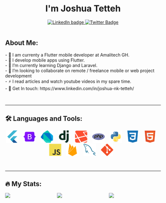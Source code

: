 <h1 align="center">I'm Joshua Tetteh</h1>
<div id="badges" align="center">
  <a href="https://www.linkedin.com/in/joshua-nk-tetteh" >
      <img src="https://img.shields.io/badge/LinkedIn-blue?style=for-the-badge&logo=linkedin&logoColor=white" alt="LinkedIn badge"/>
  </a>
   <a href="https://twitter.com/joshthedevelopa">
    <img src="https://img.shields.io/badge/Twitter-blue?style=for-the-badge&logo=twitter&logoColor=white" alt="Twitter Badge"/>
  </a>
</div>

<img align="center" src="https://komarev.com/ghpvc/?username=joshthedevelopa&style=flat-square&color=blue" alt=""/>

<h2>About Me: </h2>
<p>
- 🔭 I am currenty a Flutter mobile developer at Amalitech GH.<br>
- 🌱 I develop mobile apps using Flutter.<br>
- 🌱 I’m currently learning Django and Laravel.<br>
- 👯 I’m looking to collaborate on remote / freelance mobile or web project development<br>
- ⚡ I read articles and watch youtube videos in my spare time.<br>
- 📮 Get In touch: https://www.linkedin.com/in/joshua-nk-tetteh/
</p>
<br>


---


<h2>🛠️ Languages and Tools: </h2>
<p align="center">
  <img src="https://github.com/devicons/devicon/blob/master/icons/flutter/flutter-original.svg" title="Flutter" alt="Flutter" width="40" height="40"/>&nbsp;&nbsp;&nbsp;
  <img src="https://github.com/devicons/devicon/blob/master/icons/bootstrap/bootstrap-original.svg" title="bootstrap" alt="bootstrap" width="40" height="40"/>&nbsp;&nbsp;&nbsp;
  <img src="https://github.com/devicons/devicon/blob/master/icons/dart/dart-original.svg" title="dart" alt="dart" width="40" height="40"/>&nbsp;&nbsp;&nbsp;
  <img src="https://github.com/devicons/devicon/blob/master/icons/django/django-plain.svg" title="django" alt="django" width="40" height="40"/>&nbsp;&nbsp;&nbsp;
  <img src="https://github.com/devicons/devicon/blob/master/icons/laravel/laravel-plain.svg" title="laravel" alt="lavarel" width="40" height="40"/>&nbsp;&nbsp;&nbsp;
  <img src="https://github.com/devicons/devicon/blob/master/icons/php/php-original.svg" title="php" alt="php" width="40" height="40"/>&nbsp;&nbsp;&nbsp;
  <img src="https://github.com/devicons/devicon/blob/master/icons/python/python-original.svg" title="python" alt="python" width="40" height="40"/>&nbsp;&nbsp;&nbsp;
  <img src="https://github.com/devicons/devicon/blob/master/icons/css3/css3-plain.svg"  title="CSS3" alt="CSS" width="40" height="40"/>&nbsp;&nbsp;&nbsp;
  <img src="https://github.com/devicons/devicon/blob/master/icons/html5/html5-original.svg" title="HTML5" alt="HTML" width="40" height="40"/>&nbsp;&nbsp;&nbsp;
  <img src="https://github.com/devicons/devicon/blob/master/icons/javascript/javascript-original.svg" title="JavaScript" alt="JavaScript" width="40" height="40"/>&nbsp;&nbsp;&nbsp;
  <img src="https://github.com/devicons/devicon/blob/master/icons/firebase/firebase-plain.svg" title="Firebase" alt="Firebase" width="40" height="40"/>&nbsp;&nbsp;&nbsp;
  <img src="https://github.com/devicons/devicon/blob/master/icons/mysql/mysql-original.svg" title="MySQL"  alt="MySQL" width="40" height="40"/>&nbsp;&nbsp;&nbsp;
  <img src="https://github.com/devicons/devicon/blob/master/icons/git/git-original.svg" title="Git" **alt="Git" width="40" height="40"/>&nbsp;&nbsp;&nbsp;
</p>
<br>


---


<h2>🔥 My Stats: </h2>
<p align="center" style="display: flex; flex-direction: row;">
   <img style="flex: 1" class="img" height="200" src="https://github-readme-streak-stats.herokuapp.com?user=joshthedevelopa&theme=dracula" />
   <img style="flex: 1" class="img" height="200" src="https://github-readme-stats.vercel.app/api?username=joshthedevelopa&show_icons=true&theme=dracula" />
   <img style="flex: 1" class="img" height="200" src="https://github-readme-stats.vercel.app/api/top-langs/?username=joshthedevelopa&layout=compact&theme=dracula" />
</p>

  
<!--
**joshthedevelopa/joshthedevelopa** is a ✨ _special_ ✨ repository because its `README.md` (this file) appears on your GitHub profile.
Here are some ideas to get you started:
-->
